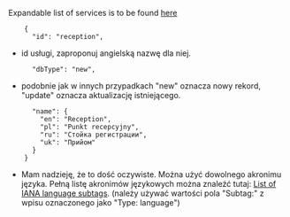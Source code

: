 Expandable list of services is to be found [here](https://github.com/AdamGiergun/IfR-data/blob/main/data/services.json) 
```
    {
      "id": "reception",
```
 - id usługi, zaproponuj angielską nazwę dla niej.
```
      "dbType": "new",
```
 - podobnie jak w innych przypadkach "new" oznacza nowy rekord, "update" oznacza aktualizację istniejącego.
```
      "name": {
        "en": "Reception",
        "pl": "Punkt recepcyjny",
        "ru": "Стойка регистрации",
        "uk": "Прийом"
      }
    }
```
   - Mam nadzieję, że to dość oczywiste. Można użyć dowolnego akronimu języka. Pełną listę akronimów językowych można znaleźć tutaj: [List of IANA language subtags](https://www.iana.org/assignments/language-subtag-registry/language-subtag-registry).
     (należy używać wartości pola "Subtag:" z wpisu oznaczonego jako "Type: language")